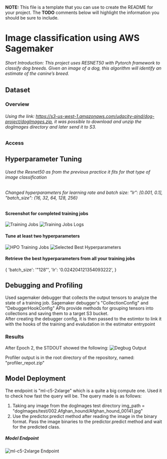 **NOTE:** This file is a template that you can use to create the README for your project. The **TODO** comments below will highlight the information you should be sure to include.

# Image classification using AWS Sagemaker

<!-- **TODO:** Write a short introduction to your project. -->

###### Short Introduction: This project uses RESNET50 with Pytorch framework to classify dog breeds. Given an image of a dog, this algorithm will identify an estimate of the canine’s breed. 


## Dataset

### Overview
<!-- **TODO**: Explain about the data you are using and where you got it from -->
###### Using the link: https://s3-us-west-1.amazonaws.com/udacity-aind/dog-project/dogImages.zip, it was possible to download and unzip the dogImages directory and later send it to S3.

### Access
<!-- **TODO**: Explain how you are accessing the data in AWS and how you uploaded it -->

## Hyperparameter Tuning
<!-- **TODO**: What kind of model did you choose for this experiment and why? Give an overview of the types of parameters and their ranges used for the hyperparameter search -->

###### Used the Resnet50 as from the previous practice it fits for that type of image classification 
###### Changed hyperparameters for learning rate and batch size: "lr": [0.001, 0.1], "batch_size": {16, 32, 64, 128, 256}



<!-- Remember that your README should:
- Include a screenshot of completed training jobs
- Logs metrics during the training process
- Tune at least two hyperparameters
- Retrieve the best best hyperparameters from all your training jobs -->

#### Screenshot for completed training jobs
![Training Jobs](screensots/training_job.png "Training Jobs Completed")
![Training Jobs Logs](screensots/logs.png "Training Jobs Completed Logs")

#### Tune at least two hyperparameters
![HPO Training Jobs](screensots/hyperparameter_training_jobs.png "Hyperparameter tuning")
![Selected Best Hyperparameters](screensots/best_hyperparameter.png "Training Jobs Completed")

#### Retrieve the best hyperparameters from all your training jobs
{ 'batch_size': '"128"',
 'lr': '0.024204121354093222',
}


## Debugging and Profiling
<!-- **TODO**: Give an overview of how you performed model debugging and profiling in Sagemaker -->
Used sagemaker debugger that collects the output tensors to analyze the state of a training job. 
Sagemaker debugger's "CollectionConfig" and "DebuggerHookConfig" APIs provide methods for grouping tensors into collections and saving them to a target S3 bucket.  
After creating the debugger config, it is then passed to the estimtor to link it with the hooks of the training and evaludation in the estimator entrypoint

### Results
<!-- **TODO**: What are the results/insights did you get by profiling/debugging your model? -->
After Epoch 2, the STDOUT showed the following:
![Degbug Output](screensots/debugger.png "Debugger logs")

Profiler output is in the root directory of the repository, named: "profiler_repot.zip"
<!-- **TODO** Remember to provide the profiler html/pdf file in your submission. -->


## Model Deployment
<!-- **TODO**: Give an overview of the deployed model and instructions on how to query the endpoint with a sample input. -->
The endpoint is "ml-c5-2xlarge" which is a quite a big compute one. Used it to check how fast the query will be. The query made is as follows:
1. Taking any image from the dogImages test directory
img_path = "dogImages/test/002.Afghan_hound/Afghan_hound_00141.jpg"
2. Use the predictor.predict method after reading the image in the binary format. Pass the image binaries to the predictor.predict method and wait for the predicted class.

##### Model Endpoint
![ml-c5-2xlarge Endpoint](screensots/deployed_endpoint.png "SageMaker Deployed Endpoint")

<!-- **TODO** Remember to provide a screenshot of the deployed active endpoint in Sagemaker. -->
